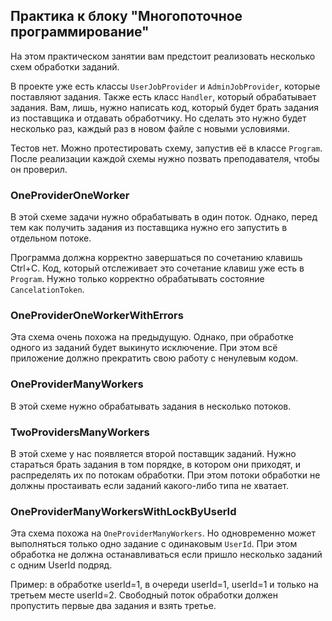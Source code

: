 ## Практика к блоку "Многопоточное программирование"

На этом практическом занятии вам предстоит реализовать несколько схем обработки заданий.

В проекте уже есть классы `UserJobProvider` и `AdminJobProvider`, которые поставляют задания.
Также есть класс `Handler`, который обрабатывает задания.
Вам, лишь, нужно написать код, который будет брать задания из поставщика и отдавать обработчику.
Но сделать это нужно будет несколько раз, каждый раз в новом файле с новыми условиями.

Тестов нет. Можно протестировать схему, запустив её в классе `Program`.
После реализации каждой схемы нужно позвать преподавателя, чтобы он проверил.

### OneProviderOneWorker

В этой схеме задачи нужно обрабатывать в один поток.
Однако, перед тем как получить задания из поставщика нужно его запустить в отдельном потоке.

Программа должна корректно завершаться по сочетанию клавишь Ctrl+C.
Код, который отслеживает это сочетание клавиш уже есть в `Program`.
Нужно только корректно обрабатывать состояние `CancelationToken`.

### OneProviderOneWorkerWithErrors

Эта схема очень похожа на предыдущую. Однако, при обработке одного из заданий будет выкинуто исключение.
При этом всё приложение должно прекратить свою работу с ненулевым кодом.

### OneProviderManyWorkers

В этой схеме нужно обрабатывать задания в несколько потоков.

### TwoProvidersManyWorkers

В этой схеме у нас появляется второй поставщик заданий.
Нужно стараться брать задания в том порядке, в котором они приходят, и распределять их по потокам обработки.
При этом потоки обработки не должны простаивать если заданий какого-либо типа не хватает.

### OneProviderManyWorkersWithLockByUserId

Эта схема похожа на `OneProviderManyWorkers`. Но одновременно может выполняться только одно задание с одинаковым `UserId`.
При этом обработка не должна останавливаться если пришло несколько заданий с одним UserId подряд.

Пример: в обработке userId=1, в очереди userId=1, userId=1 и только на третьем месте userId=2.
Свободный поток обработки должен пропустить первые два задания и взять третье.
